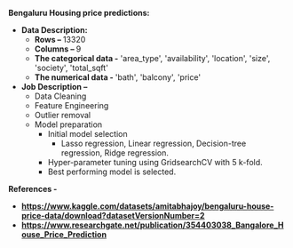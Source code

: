 <p><strong>Bengaluru Housing price predictions:</strong></p>
<ul>
<li><strong>Data Description:</strong>
<ul>
<li><strong>Rows &ndash; </strong>13320</li>
<li><strong>Columns &ndash; </strong>9</li>
<li><strong>The categorical data -</strong> 'area_type', 'availability', 'location', 'size', 'society', 'total_sqft'</li>
<li><strong>The numerical data - </strong>'bath', 'balcony', 'price'</li>
</ul>
</li>
<li><strong>Job Description &ndash; </strong>
<ul>
<li>Data Cleaning</li>
<li>Feature Engineering</li>
<li>Outlier removal</li>
<li>Model preparation
<ul>
<li>Initial model selection
<ul>
<li>Lasso regression, Linear regression, Decision-tree regression, Ridge regression.</li>
</ul>
</li>
<li>Hyper-parameter tuning using GridsearchCV with 5 k-fold.</li>
<li>Best performing model is selected.</li>
</ul>
</li>
</ul>
</li>
</ul>
<p><strong>References -&nbsp;</strong></p>
<ul>
<li><strong><a href="https://www.kaggle.com/datasets/amitabhajoy/bengaluru-house-price-data/download?datasetVersionNumber=2">https://www.kaggle.com/datasets/amitabhajoy/bengaluru-house-price-data/download?datasetVersionNumber=2</a></strong></li>
<li><strong><a href="https://www.researchgate.net/publication/354403038_Bangalore_House_Price_Prediction">https://www.researchgate.net/publication/354403038_Bangalore_House_Price_Prediction</a></strong></li>
</ul>
